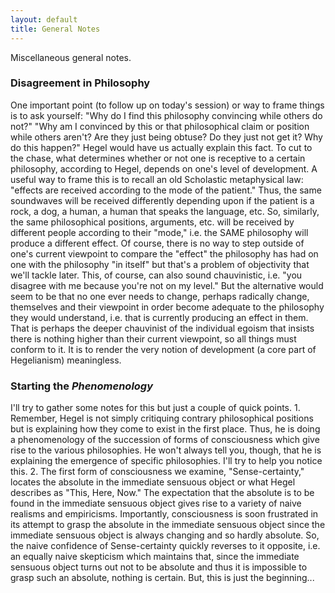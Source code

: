 ```yaml
---
layout: default
title: General Notes
---
```


Miscellaneous general notes.

### Disagreement in Philosophy
One important point (to follow up on today's session) or way to frame things is to ask yourself: "Why do I find this philosophy convincing while others do not?" "Why am I convinced by this or that philosophical claim or position while others aren't? Are they just being obtuse? Do they just not get it? Why do this happen?" Hegel would have us actually explain this fact. To cut to the chase, what determines whether or not one is receptive to a certain philosophy, according to Hegel, depends on one's level of development. A useful way to frame this is to recall an old Scholastic metaphysical law: "effects are received according to the mode of the patient." Thus, the same soundwaves will be received differently depending upon if the patient is a rock, a dog, a human, a human that speaks the language, etc. So, similarly, the same philosophical positions, arguments, etc. will be received by different people according to their "mode," i.e. the SAME philosophy will produce a different effect. Of course, there is no way to step outside of one's current viewpoint to compare the "effect" the philosophy has had on one with the philosophy "in itself" but that's a problem of objectivity that we'll tackle later. This, of course, can also sound chauvinistic, i.e. "you disagree with me because you're not on my level." But the alternative would seem to be that no one ever needs to change, perhaps radically change, themselves and their viewpoint in order become adequate to the philosophy they would understand, i.e. that is currently producing an effect in them. That is perhaps the deeper chauvinist of the individual egoism that insists there is nothing higher than their current viewpoint, so all things must conform to it. It is to render the very notion of development (a core part of Hegelianism) meaningless.

### Starting the *Phenomenology*
I'll try to gather some notes for this but just a couple of quick points. 1. Remember, Hegel is not simply critiquing contrary philosophical positions but is explaining how they come to exist in the first place. Thus, he is doing a phenomenology of the succession of forms of consciousness which give rise to the various philosophies. He won't always tell you, though, that he is explaining the emergence of specific philosophies. I'll try to help you notice this. 2. The first form of consciousness we examine, "Sense-certainty," locates the absolute in the immediate sensuous object or what Hegel describes as "This, Here, Now." The expectation that the absolute is to be found in the immediate sensuous object gives rise to a variety of naive realisms and empiricisms. Importantly, consciousness is soon frustrated in its attempt to grasp the absolute in the immediate sensuous object since the immediate sensuous object is always changing and so hardly absolute. So, the naive confidence of Sense-certainty quickly reverses to it opposite, i.e. an equally naive skepticism which maintains that, since the immediate sensuous object turns out not to be absolute and thus it is impossible to grasp such an absolute, nothing is certain. But, this is just the beginning...